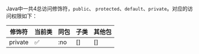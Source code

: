 Java中一共4总访问修饰符，`public`、 `protected`、`default`、`private`。对应的访问权限如下：

| 修饰符  | 当前类 | 同包 | 子类 | 其他包 |
| ------- | ------ | ---- | ---- | ------ |
| private | ✅     | :no   | []   | []     |
